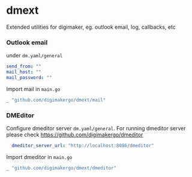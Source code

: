 # dmext
Extended utilities for digimaker, eg. outlook email, log, callbacks, etc

### Outlook email
under `dm.yaml/general`
```yaml
send_from: ""
mail_host: ""
mail_password: ""
```

Import mail in `main.go`
```go
_ "github.com/digimakergo/dmext/mail"
```

### DMEditor
Configure dmeditor server `dm.yaml/general`. For running dmeditor server please check https://github.com/digimakergo/dmeditor
```yaml
  dmeditor_server_url: "http://localhost:8086/dmeditor"
```


Import dmeditor in `main.go`
```go
_ "github.com/digimakergo/dmext/dmeditor"
```